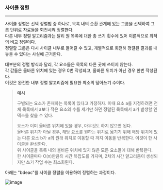 ### 사이클 정렬
----------
사이클 정렬은 선택 정렬법 중 하나로, 목록 내의 순환 관계에 있는 그룹을 선택하여 그룹 단위로 자료들을 회전시켜 정렬한다.  
다른 내부 정렬 알고리즘과는 달리 원 목록에 대한 총 쓰기 횟수에 있어 이론적으로 최적의 비교 정렬이다.  
정렬할 그룹은 다시 사이클 내부로 들어갈 수 있고, 개별적으로 회전해 정렬된 결과를 내놓을 수 있다는 사실에 근거한다.

대부분의 정렬 방식과 달리, 각 요소들은 목록의 다른 곳에 쓰이지 않는다.  
각 값들은 올바른 위치에 있는 경우 0번 작성되고, 올바른 위치가 아닌 경우 한번 작성된다.  
이것은 완전한 내부 정렬 알고리즘에 필요한 최소의 덮어쓰기 수이다.

>**예시**
>
>구별되는 요소가 존재하는 목록이 있다고 가정하자.
>이때 요소 a를 지정하려면 전체 목록에서 a보다 작은 요소의 수를 세기만 하면 정렬된 목록에서 a가 발생할 인덱스를 찾을 수 있다.
>
>요소가 이미 올바른 위치에 있을 경우, 아무것도 하지 않으면 된다.  
>올바른 위치가 아닐 경우, 해당 요소를 원하는 위치로 옮기기 위해 해당 위치에 있는 다른 요소 b가 a의 원래 위치로 이동할 때 까지 이동을 반복한다.
>이것이 한 사이클을 완성한다.  
>위 사이클을 목록 내의 올바른 위치에 있지 않은 모든 요소들에 대해 반복한다.  
>한 사이클마다 O(n)만큼의 시간 복잡도를 가지며, 2차의 시간 알고리즘이 생성되지만 쓰기 작업 수는 최소화된다.

아래는 "bdeac"를 사이클 정렬을 이용하여 정렬하는 과정이다.

![image](https://user-images.githubusercontent.com/71889628/99898642-63005b00-2ce6-11eb-8eea-2e696b3cc06e.png)
